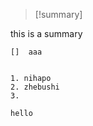 
> [!summary]
> 
this is a summary


```ad-todo
[]  aaa


```


```ad-example
1. nihapo
2. zhebushi 
3. 

```


```ad-seealso
hello


```
